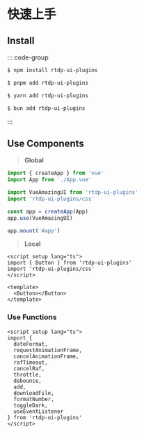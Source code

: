 # 快速上手

<BackTop />
<Watermark fullscreen content="Tool Plugins" />

## Install

::: code-group

```sh [npm]
$ npm install rtdp-ui-plugins
```

```sh [pnpm]
$ pnpm add rtdp-ui-plugins
```

```sh [yarn]
$ yarn add rtdp-ui-plugins
```

```sh [bun]
$ bun add rtdp-ui-plugins
```

:::

## Use Components

> **Global**

```ts
import { createApp } from 'vue'
import App from './App.vue'

import VueAmazingUI from 'rtdp-ui-plugins'
import 'rtdp-ui-plugins/css'

const app = createApp(App)
app.use(VueAmazingUI)

app.mount('#app')
```

> **Local**

```vue
<script setup lang="ts">
import { Button } from 'rtdp-ui-plugins'
import 'rtdp-ui-plugins/css'
</script>

<template>
  <Button></Button>
</template>
```

### Use Functions

```vue
<script setup lang="ts">
import {
  dateFormat,
  requestAnimationFrame,
  cancelAnimationFrame,
  rafTimeout,
  cancelRaf,
  throttle,
  debounce,
  add,
  downloadFile,
  formatNumber,
  toggleDark,
  useEventListener
} from 'rtdp-ui-plugins'
</script>
```
